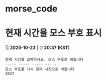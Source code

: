 # morse_code
# 현재 시간을 모스 부호 표시
<!-- MORSE_TIME_START -->
🗓️ **2025-10-23** | ⏰ **20:37 (KST)**

```
현재 시간을 입력하세요. 모스 부호로 바꿉니다
..--- ----- ...-- --...
모스 부호를 다시 현재 시간으로 바꿉니다
2037
```
<!-- MORSE_TIME_END -->
